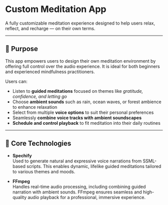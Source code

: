 # Custom Meditation App

A fully customizable meditation experience designed to help users relax, reflect, and recharge — on their own terms.

---

## 🎯 Purpose

This app empowers users to design their own meditation environment by offering full control over the audio experience. It is ideal for both beginners and experienced mindfulness practitioners.

Users can:
- Listen to **guided meditations** focused on themes like *gratitude, confidence, and letting go*
- Choose **ambient sounds** such as rain, ocean waves, or forest ambience to enhance relaxation
- Select from multiple **voice options** to suit their personal preferences
- Seamlessly **combine voice tracks with ambient soundscapes**
- **Schedule and control playback** to fit meditation into their daily routines

---

## 🔧 Core Technologies

- **Spechify**  
  Used to generate natural and expressive voice narrations from SSML-based scripts. This enables dynamic, lifelike guided meditations tailored to various themes and moods.

- **FFmpeg**  
  Handles real-time audio processing, including combining guided narration with ambient sounds. FFmpeg ensures seamless and high-quality audio playback for a professional, immersive experience.

